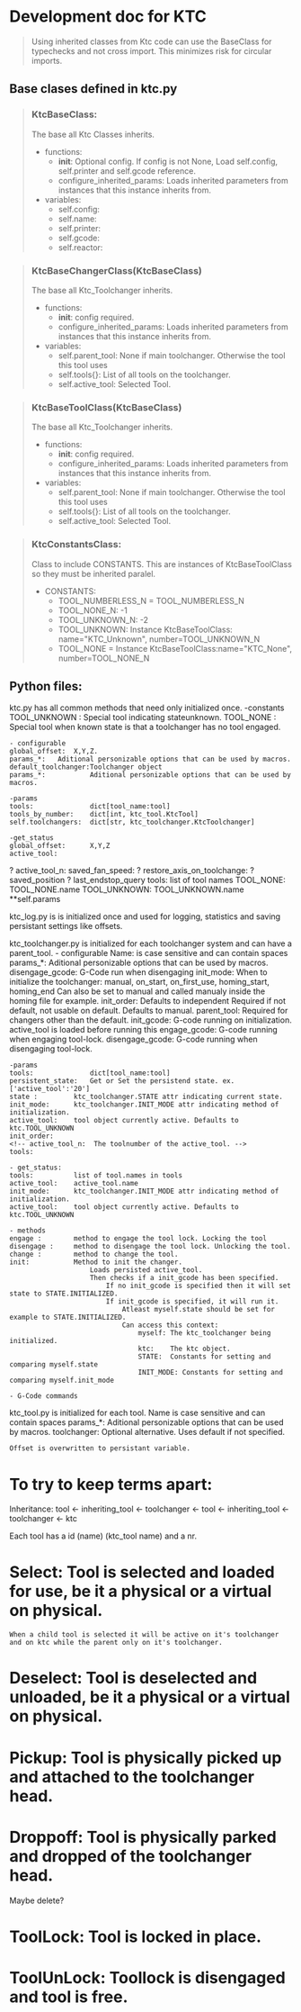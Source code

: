 # Development doc for KTC

> Using inherited classes from Ktc code can use the BaseClass for typechecks and not cross import.
> This minimizes risk for circular imports.

## Base clases defined in ktc.py

> ### KtcBaseClass:
> The base all Ktc Classes inherits.
> - functions:
>   - __init__:   Optional config. If config is not None, Load self.config, self.printer and self.gcode reference.
>   - configure_inherited_params:     Loads inherited parameters from instances that this instance inherits from.
> - variables:
>   - self.config:
>   - self.name:
>   - self.printer:
>   - self.gcode:
>   - self.reactor:

> ### KtcBaseChangerClass(KtcBaseClass)
> The base all Ktc_Toolchanger inherits.
> - functions:
>   - __init__: config required.
>   - configure_inherited_params:     Loads inherited parameters from instances that this instance inherits from.
> - variables:
>   - self.parent_tool:     None if main toolchanger. Otherwise the tool this tool uses
>   - self.tools{}:         List of all tools on the toolchanger.
>   - self.active_tool:     Selected Tool.

> ### KtcBaseToolClass(KtcBaseClass)
> The base all Ktc_Toolchanger inherits.
> - functions:
>   - __init__: config required.
>   - configure_inherited_params:     Loads inherited parameters from instances that this instance inherits from.
> - variables:
>   - self.parent_tool:     None if main toolchanger. Otherwise the tool this tool uses
>   - self.tools{}:         List of all tools on the toolchanger.
>   - self.active_tool:     Selected Tool.



> ### KtcConstantsClass:
> Class to include CONSTANTS. This are instances of KtcBaseToolClass so they must be inherited paralel.
> - CONSTANTS:
>   - TOOL_NUMBERLESS_N = TOOL_NUMBERLESS_N
>   - TOOL_NONE_N: -1
>   - TOOL_UNKNOWN_N: -2
>   - TOOL_UNKNOWN: Instance KtcBaseToolClass: name="KTC_Unknown", number=TOOL_UNKNOWN_N
>   - TOOL_NONE = Instance KtcBaseToolClass:name="KTC_None", number=TOOL_NONE_N


## Python files:

ktc.py has all common methods that need only initialized once.
    -constants
    TOOL_UNKNOWN :  Special tool indicating stateunknown.
    TOOL_NONE :     Special tool when known state is that a toolchanger has no tool engaged.

    - configurable    
    global_offset:  X,Y,Z.
    params_*:   Aditional personizable options that can be used by macros.
    default_toolchanger:Toolchanger object 
    params_*:           Aditional personizable options that can be used by macros.

    -params
    tools:              dict[tool_name:tool]
    tools_by_number:    dict[int, ktc_tool.KtcTool]
    self.toolchangers:  dict[str, ktc_toolchanger.KtcToolchanger]

    -get_status
    global_offset:      X,Y,Z
    active_tool:
?   active_tool_n:
    saved_fan_speed:
?   restore_axis_on_toolchange:
?   saved_position
?   last_endstop_query
    tools:              list of tool names
    TOOL_NONE:          TOOL_NONE.name
    TOOL_UNKNOWN:       TOOL_UNKNOWN.name
    **self.params


ktc_log.py is is initialized once and used for logging, statistics and saving persistant settings like offsets.


ktc_toolchanger.py is initialized for each toolchanger system and can have a parent_tool.
    - configurable
    Name:       is case sensitive and can contain spaces
    params_*:           Aditional personizable options that can be used by macros.
    disengage_gcode:    G-Code run when disengaging 
    init_mode:          When to initialize the toolchanger: manual, on_start, on_first_use, homing_start, homing_end
                        Can also be set to manual and called manualy inside the homing file for example.
    init_order:         Defaults to independent Required if not default, not usable on default.
                        Defaults to manual.
    parent_tool:    Required for changers other than the default.
    init_gcode:         G-code running on initialization. active_tool is loaded before running this
    engage_gcode:       G-code running when engaging tool-lock.
    disengage_gcode:    G-code running when disengaging tool-lock.

    -params
    tools:              dict[tool_name:tool]
    persistent_state:   Get or Set the persistend state. ex. ['active_tool':'20']
    state :         ktc_toolchanger.STATE attr indicating current state.
    init_mode:      ktc_toolchanger.INIT_MODE attr indicating method of initialization.
    active_tool:    tool object currently active. Defaults to ktc.TOOL_UNKNOWN
    init_order:     
    <!-- active_tool_n:  The toolnumber of the active_tool. -->
    tools:                

    - get_status:
    tools:          list of tool.names in tools
    active_tool:    active_tool.name
    init_mode:      ktc_toolchanger.INIT_MODE attr indicating method of initialization.
    active_tool:    tool object currently active. Defaults to ktc.TOOL_UNKNOWN

    - methods
    engage :        method to engage the tool lock. Locking the tool
    disengage :     method to disengage the tool lock. Unlocking the tool.
    change :        method to change the tool.
    init:           Method to init the changer. 
                        Loads persisted active_tool.
                        Then checks if a init_gcode has been specified.
                            If no init_gcode is specified then it will set state to STATE.INITIALIZED.
                            If init_gcode is specified, it will run it.
                                Atleast myself.state should be set for example to STATE.INITIALIZED.
                                Can access this context: 
                                    myself: The ktc_toolchanger being initialized.
                                    ktc:    The ktc object.
                                    STATE:  Constants for setting and comparing myself.state
                                    INIT_MODE: Constants for setting and comparing myself.init_mode

    - G-Code commands                                

    

ktc_tool.py is initialized for each tool.
    Name is case sensitive and can contain spaces
    params_*:        Aditional personizable options that can be used by macros.
    toolchanger:     Optional alternative. Uses default if not specified.
    
    Offset is overwritten to persistant variable.





# To try to keep terms apart:
Inheritance: tool <- inheriting_tool <- toolchanger <- tool <-  inheriting_tool <- toolchanger <- ktc

Each tool has a id (name) (ktc_tool name) and a nr.

# Select: Tool is selected and loaded for use, be it a physical or a virtual on physical.
    When a child tool is selected it will be active on it's toolchanger and on ktc while the parent only on it's toolchanger.
# Deselect: Tool is deselected and unloaded, be it a physical or a virtual on physical.

# Pickup: Tool is physically picked up and attached to the toolchanger head.
# Droppoff: Tool is physically parked and dropped of the toolchanger head.

Maybe delete?
# ToolLock: Tool is locked in place.
# ToolUnLock: Toollock is disengaged and tool is free.
